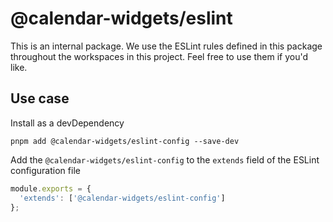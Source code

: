 # @calendar-widgets/eslint

This is an internal package. We use the ESLint rules defined in this package throughout the workspaces in this project. Feel free to use them if you'd like.

## Use case

Install as a devDependency 

```shell
pnpm add @calendar-widgets/eslint-config --save-dev
```

Add the `@calendar-widgets/eslint-config` to the `extends` field of the ESLint configuration file 

```js
module.exports = {
  'extends': ['@calendar-widgets/eslint-config']
};
```
